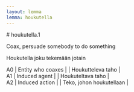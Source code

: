 ```yaml
---
layout: lemma
lemma: houkutella
---
```


<div class="sense">
# <span class="sensename">houkutella.1</span>

<span class="description">Coax, persuade somebody to do something</span>

<span class="description">Houkutella joku tekemään jotain</span>

A0 | Entity who coaxes |   | Houkutteleva taho |  
A1 | Induced agent |   | Houkuteltava taho |  
A2 | Induced action |   | Teko, johon houkutellaan |  

</div>

